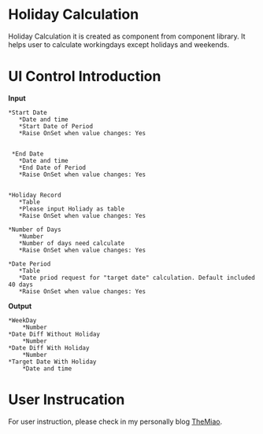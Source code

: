 # Holiday Calculation

Holiday Calculation it is created as component from component library. It helps user to calculate workingdays except holidays and weekends.

# UI Control Introduction

**Input**

    *Start Date
       *Date and time
       *Start Date of Period
       *Raise OnSet when value changes: Yes
      
      
     *End Date
       *Date and time
       *End Date of Period
       *Raise OnSet when value changes: Yes
      
      
    *Holiday Record
       *Table
       *Please input Holiady as table
       *Raise OnSet when value changes: Yes
      
    *Number of Days
       *Number
       *Number of days need calculate
       *Raise OnSet when value changes: Yes
      
    *Date Period
       *Table
       *Date priod request for "target date" calculation. Default included 40 days
       *Raise OnSet when value changes: Yes
  
  
  **Output**
  
    *WeekDay
        *Number
    *Date Diff Without Holiday
        *Number
    *Date Diff With Holiday
        *Number
    *Target Date With Holiday
        *Date and time

# User Instrucation

For user instruction, please check in my personally blog [TheMiao](https://www.cnblogs.com/TheMiao).
